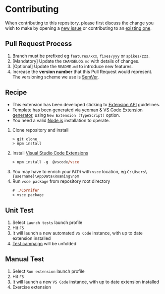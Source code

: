 # Contributing

When contributing to this repository, please first discuss the change you wish to make by opening a [new issue](https://github.com/rvr06/cornifer/issues/new/choose) or contributing to an [existing one](https://github.com/rvr06/cornifer/issues).

## Pull Request Process

1. Branch must be prefixed eg `features/xxx`, `fixes/yyy` or `spikes/zzz`.
1. [Mandatory] Update the `CHANGELOG.md` with details of changes.
1. [Optional] Update the `README.md` to introduce new features.
1. Increase the **version number** that this Pull Request would represent. The versioning scheme we use is [SemVer](https://semver.org).

## Recipe

* This extension has been developed sticking to [Extension API](https://code.visualstudio.com/api) guidelines.
* Template has been generated via [yeoman](https://yeoman.io) & [VS Code Extension generator](https://www.npmjs.com/package/generator-code), using `New Extension (TypeScript)` option.
* You need a valid [Node.js](https://nodejs.org/en/) installation to operate.


1. Clone repository and install
    ```ps
    > git clone 
    > npm install
    ```
1. Install [Visual Studio Code Extensions](https://code.visualstudio.com/api/working-with-extensions/publishing-extension)
    ```ps
    > npm install -g  @vscode/vsce
    ```
1. You may have to enrich your `PATH` with `vsce` location, eg `C:\Users\{username}\AppData\Roaming\npm`
1. Run `vsce package` from repository root directory
    ```ps
    # ./Cornifer
    > vsce package
    ```

## Unit Test

1. Select `Launch tests` launch profile
1. Hit `F5`
1. It will launch a new automated `VS Code` instance, with up to date extension installed
1. [Test campaign](./src/test/runTest.ts) will be unfolded  

## Manual Test

1. Select `Run extension` launch profile
1. Hit `F5`
1. It will launch a new `VS Code` instance, with up to date extension installed
1. Exercise extension